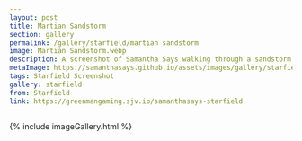 ```yaml
---
layout: post
title: Martian Sandstorm
section: gallery
permalink: /gallery/starfield/martian sandstorm
image: Martian Sandstorm.webp
description: A screenshot of Samantha Says walking through a sandstorm on Mars from Starfield, taken by Samantha Says.
metaImage: https://samanthasays.github.io/assets/images/gallery/starfield/Martian Sandstorm.webp
tags: Starfield Screenshot
gallery: starfield
from: Starfield
link: https://greenmangaming.sjv.io/samanthasays-starfield
---
```

{% include imageGallery.html %}